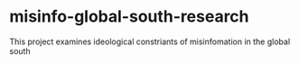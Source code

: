 # misinfo-global-south-research
This project examines ideological constriants of misinfomation in the global south
